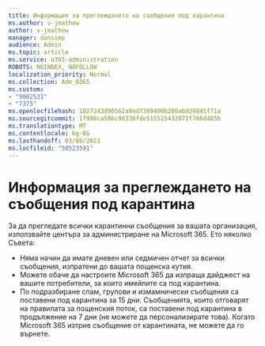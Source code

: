 ```yaml
---
title: Информация за преглеждането на съобщения под карантина
ms.author: v-jmathew
author: v-jmathew
manager: dansimp
audience: Admin
ms.topic: article
ms.service: o365-administration
ROBOTS: NOINDEX, NOFOLLOW
localization_priority: Normal
ms.collection: Adm_O365
ms.custom:
- "9002531"
- "7375"
ms.openlocfilehash: 1027243d90562a9ad7389400b206a6d29845f71a
ms.sourcegitcommit: 1f998ca586c90330fde515525432072f766d485b
ms.translationtype: MT
ms.contentlocale: bg-BG
ms.lasthandoff: 03/08/2021
ms.locfileid: "50523591"
---
```

# <a name="info-about-viewing-quarantined-messages"></a>Информация за преглеждането на съобщения под карантина

За да прегледате всички карантинни съобщения за вашата организация, използвайте центъра за администриране на Microsoft 365. Ето няколко Съвета:

- Няма начин да имате дневен или седмичен отчет за всички съобщения, изпратени до вашата пощенска кутия.
- Можете обаче да настроите Microsoft 365 да изпраща дайджест на вашите потребители, за които имейлите са под карантина.
- По подразбиране спам, групови и измамнически съобщения са поставени под карантина за 15 дни. Съобщенията, които отговарят на правилата за пощенския поток, са поставени под карантина в продължение на 7 дни (не можете да персонализирате това). Когато Microsoft 365 изтрие съобщение от карантината, не можете да го върнете.
